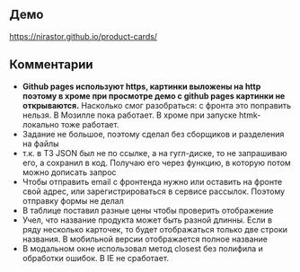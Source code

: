 ## Демо
https://nirastor.github.io/product-cards/

## Комментарии
* **Github pages используют https, картинки выложены на http поэтому в хроме при просмотре демо c github pages картинки не открываются.** Насколько смог разобраться: с фронта это поправить нельзя. В Мозилле пока работает. В хроме при запуске htmk-локально тоже работает.
* Задание не большое, поэтому сделал без сборщиков и разделения на файлы
* т.к. в ТЗ JSON был не по ссылке, а на гугл-диске, то не запрашиваю его, а сохранил в код. Получаю его через функцию, в которую потом можно дописать запрос
* Чтобы отправить email с фронтенда нужно или оставить на фронте свой адрес, или зарегистрироваться в сервисе рассылок. Поэтому отправку формы не делал
* В таблице поcтавил разные цены чтобы проверить отображение
* Учел, что название продукта может быть разной длинны. Если в ряду несколько карточек, то будет отображаться только две строки названия. В мобильной версии отображается полное название
* В модальном окне использовал метод closest без полифила и обработки ошибок. В IE не сработает.
